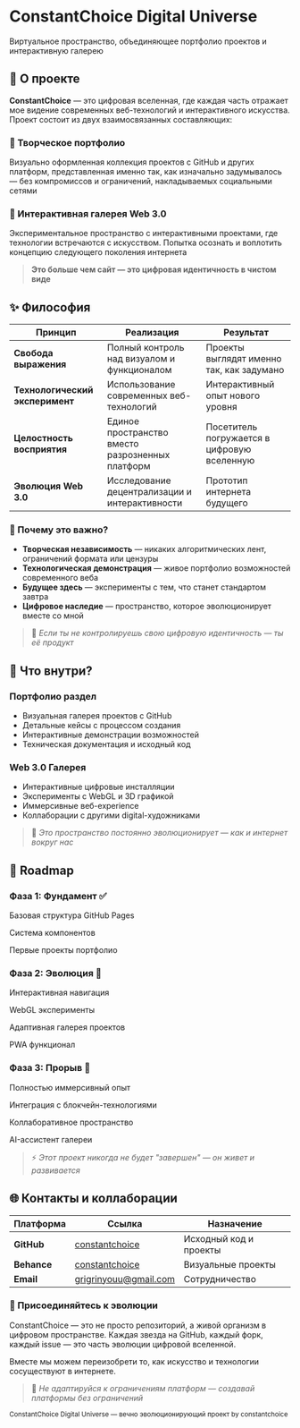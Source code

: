 # ConstantChoice Digital Universe

Виртуальное пространство, объединяющее портфолио проектов и интерактивную галерею

## 🌌 О проекте

**ConstantChoice** — это цифровая вселенная, где каждая часть отражает мое видение современных веб-технологий и интерактивного искусства. Проект состоит из двух взаимосвязанных составляющих:

### 🎨 Творческое портфолио
Визуально оформленная коллекция проектов с GitHub и других платформ, представленная именно так, как изначально задумывалось — без компромиссов и ограничений, накладываемых социальными сетями

### 🚀 Интерактивная галерея Web 3.0
Экспериментальное пространство с интерактивными проектами, где технологии встречаются с искусством. Попытка осознать и воплотить концепцию следующего поколения интернета

> **Это больше чем сайт — это цифровая идентичность в чистом виде**

## ✨ Философия

| Принцип | Реализация | Результат |
|---------|------------|-----------|
| **Свобода выражения** | Полный контроль над визуалом и функционалом | Проекты выглядят именно так, как задумано |
| **Технологический эксперимент** | Использование современных веб-технологий | Интерактивный опыт нового уровня |
| **Целостность восприятия** | Единое пространство вместо разрозненных платформ | Посетитель погружается в цифровую вселенную |
| **Эволюция Web 3.0** | Исследование децентрализации и интерактивности | Прототип интернета будущего |

### 💫 Почему это важно?

- **Творческая независимость** — никаких алгоритмических лент, ограничений формата или цензуры
- **Технологическая демонстрация** — живое портфолио возможностей современного веба
- **Будущее здесь** — эксперименты с тем, что станет стандартом завтра
- **Цифровое наследие** — пространство, которое эволюционирует вместе со мной

> 🎯 *Если ты не контролируешь свою цифровую идентичность — ты её продукт*

## 🎪 Что внутри?

### Портфолио раздел
- Визуальная галерея проектов с GitHub
- Детальные кейсы с процессом создания
- Интерактивные демонстрации возможностей
- Техническая документация и исходный код

### Web 3.0 Галерея
- Интерактивные цифровые инсталляции
- Эксперименты с WebGL и 3D графикой
- Иммерсивные веб-experience
- Коллаборации с другими digital-художниками

> 🌈 *Это пространство постоянно эволюционирует — как и интернет вокруг нас*

## 🔮 Roadmap
### Фаза 1: Фундамент ✅
Базовая структура GitHub Pages

Система компонентов

Первые проекты портфолио

### Фаза 2: Эволюция 🚧
Интерактивная навигация

WebGL эксперименты

Адаптивная галерея проектов

PWA функционал

### Фаза 3: Прорыв 🔮
Полностью иммерсивный опыт

Интеграция с блокчейн-технологиями

Коллаборативное пространство

AI-ассистент галереи

> ⚡ *Этот проект никогда не будет "завершен" — он живет и развивается*

## 🌐 Контакты и коллаборации
| Платформа | Ссылка | Назначение |
|-----------|--------|------------|
| **GitHub** | [constantchoice](https://github.com/GrinchFour/constantchoice) | Исходный код и проекты |
| **Behance** | [constantchoice](https://www.behance.net/GrinchFour) | Визуальные проекты |
| **Email** | grigrinyouu@gmail.com | Сотрудничество |

### 💫 Присоединяйтесь к эволюции
ConstantChoice — это не просто репозиторий, а живой организм в цифровом пространстве. Каждая звезда на GitHub, каждый форк, каждый issue — это часть эволюции цифровой вселенной.

Вместе мы можем переизобрети то, как искусство и технологии сосуществуют в интернете.

> 🚀 *Не адаптируйся к ограничениям платформ — создавай платформы без ограничений*

<sub>ConstantChoice Digital Universe — вечно эволюционирующий проект by constantchoice</sub>
